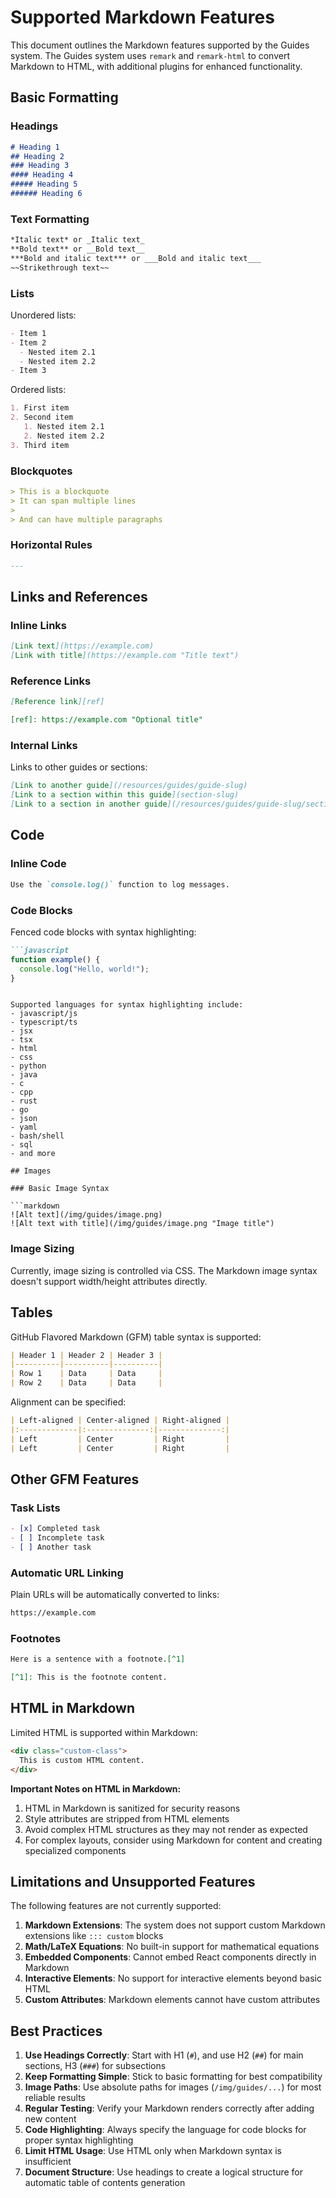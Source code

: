 # Supported Markdown Features

This document outlines the Markdown features supported by the Guides system. The Guides system uses `remark` and `remark-html` to convert Markdown to HTML, with additional plugins for enhanced functionality.

## Basic Formatting

### Headings

```markdown
# Heading 1
## Heading 2
### Heading 3
#### Heading 4
##### Heading 5
###### Heading 6
```

### Text Formatting

```markdown
*Italic text* or _Italic text_
**Bold text** or __Bold text__
***Bold and italic text*** or ___Bold and italic text___
~~Strikethrough text~~
```

### Lists

Unordered lists:
```markdown
- Item 1
- Item 2
  - Nested item 2.1
  - Nested item 2.2
- Item 3
```

Ordered lists:
```markdown
1. First item
2. Second item
   1. Nested item 2.1
   2. Nested item 2.2
3. Third item
```

### Blockquotes

```markdown
> This is a blockquote
> It can span multiple lines
>
> And can have multiple paragraphs
```

### Horizontal Rules

```markdown
---
```

## Links and References

### Inline Links

```markdown
[Link text](https://example.com)
[Link with title](https://example.com "Title text")
```

### Reference Links

```markdown
[Reference link][ref]

[ref]: https://example.com "Optional title"
```

### Internal Links

Links to other guides or sections:

```markdown
[Link to another guide](/resources/guides/guide-slug)
[Link to a section within this guide](section-slug)
[Link to a section in another guide](/resources/guides/guide-slug/section-slug)
```

## Code

### Inline Code

```markdown
Use the `console.log()` function to log messages.
```

### Code Blocks

Fenced code blocks with syntax highlighting:

```markdown
```javascript
function example() {
  console.log("Hello, world!");
}
```
```

Supported languages for syntax highlighting include:
- javascript/js
- typescript/ts
- jsx
- tsx
- html
- css
- python
- java
- c
- cpp
- rust
- go
- json
- yaml
- bash/shell
- sql
- and more

## Images

### Basic Image Syntax

```markdown
![Alt text](/img/guides/image.png)
![Alt text with title](/img/guides/image.png "Image title")
```

### Image Sizing

Currently, image sizing is controlled via CSS. The Markdown image syntax doesn't support width/height attributes directly.

## Tables

GitHub Flavored Markdown (GFM) table syntax is supported:

```markdown
| Header 1 | Header 2 | Header 3 |
|----------|----------|----------|
| Row 1    | Data     | Data     |
| Row 2    | Data     | Data     |
```

Alignment can be specified:

```markdown
| Left-aligned | Center-aligned | Right-aligned |
|:-------------|:--------------:|--------------:|
| Left         | Center         | Right         |
| Left         | Center         | Right         |
```

## Other GFM Features

### Task Lists

```markdown
- [x] Completed task
- [ ] Incomplete task
- [ ] Another task
```

### Automatic URL Linking

Plain URLs will be automatically converted to links:

```markdown
https://example.com
```

### Footnotes

```markdown
Here is a sentence with a footnote.[^1]

[^1]: This is the footnote content.
```

## HTML in Markdown

Limited HTML is supported within Markdown:

```markdown
<div class="custom-class">
  This is custom HTML content.
</div>
```

**Important Notes on HTML in Markdown:**

1. HTML in Markdown is sanitized for security reasons
2. Style attributes are stripped from HTML elements
3. Avoid complex HTML structures as they may not render as expected
4. For complex layouts, consider using Markdown for content and creating specialized components

## Limitations and Unsupported Features

The following features are not currently supported:

1. **Markdown Extensions**: The system does not support custom Markdown extensions like `::: custom` blocks
2. **Math/LaTeX Equations**: No built-in support for mathematical equations
3. **Embedded Components**: Cannot embed React components directly in Markdown
4. **Interactive Elements**: No support for interactive elements beyond basic HTML
5. **Custom Attributes**: Markdown elements cannot have custom attributes

## Best Practices

1. **Use Headings Correctly**: Start with H1 (`#`), and use H2 (`##`) for main sections, H3 (`###`) for subsections
2. **Keep Formatting Simple**: Stick to basic formatting for best compatibility
3. **Image Paths**: Use absolute paths for images (`/img/guides/...`) for most reliable results
4. **Regular Testing**: Verify your Markdown renders correctly after adding new content
5. **Code Highlighting**: Always specify the language for code blocks for proper syntax highlighting
6. **Limit HTML Usage**: Use HTML only when Markdown syntax is insufficient
7. **Document Structure**: Use headings to create a logical structure for automatic table of contents generation 